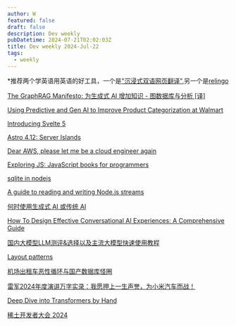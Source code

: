 ```yaml
---
author: W
featured: false
draft: false
description: Dev weekly
pubDatetime: 2024-07-21T02:02:03Z
title: Dev weekly 2024-Jul-22
tags:
  - weekly
---
```


\*推荐两个学英语用英语的好工具，一个是["沉浸式双语网页翻译"](https://github.com/immersive-translate/immersive-translate),另一个是[relingo](https://relingo.net/en)

[The GraphRAG Manifesto: 为生成式 AI 增加知识 - 图数据库与分析 [译]](https://baoyu.io/translations/rag/the-graphrag-manifesto-adding-knowledge-to-genai)

[Using Predictive and Gen AI to Improve Product Categorization at Walmart](https://medium.com/walmartglobaltech/using-predictive-and-gen-ai-to-improve-product-categorization-at-walmart-dc9821c6a481)

[Introducing Svelte 5](https://frontendmasters.com/blog/introducing-svelte-5/)

[Astro 4.12: Server Islands](https://astro.build/blog/astro-4120/)

[Dear AWS, please let me be a cloud engineer again](https://lucvandonkersgoed.com/2024/07/13/dear-aws-please-let-me-be-a-cloud-engineer-again/)

[Exploring JS: JavaScript books for programmers](https://exploringjs.com/)

[sqlite in nodejs](https://nodejs.org/api/sqlite.html)

[A guide to reading and writing Node.js streams](https://blog.platformatic.dev/a-guide-to-reading-and-writing-nodejs-streams)

[何时使用生成式 AI 或传统 AI](https://cloud.google.com/docs/ai-ml/generative-ai/generative-ai-or-traditional-ai?hl=zh-cn)

[How To Design Effective Conversational AI Experiences: A Comprehensive Guide](https://www.smashingmagazine.com/2024/07/how-design-effective-conversational-ai-experiences-guide/)

[国内大模型LLM测评&选择以及主流大模型快速使用教程](https://mp.weixin.qq.com/s/ENGB1Z-eakom3C9BC8JOcQ)

[Layout patterns](https://web.dev/patterns/layout/)

[机场出租车恶性循环与国产数据库怪圈](https://mp.weixin.qq.com/s/uccjOkAR1zgur6tftHkzMg)

[雷军2024年度演讲万字实录：我愿押上一生声誉，为小米汽车而战！](https://mp.weixin.qq.com/s/5xGUXTu-r_uOfaDpWcyt5g)

[Deep Dive into Transformers by Hand](https://towardsdatascience.com/deep-dive-into-transformers-by-hand-%EF%B8%8E-68b8be4bd813)

[稀土开发者大会 2024](https://conf.juejin.cn/xdc2024/)

[]()

[]()

[]()

[]()

[]()

[]()

[]()

[]()

[]()

[]()

[]()

[]()

[]()

[]()

[]()

[]()

[]()

[]()

[]()

[]()

[]()

[]()

[]()

[]()

[]()

[]()

[]()

[]()

[]()

[]()

[]()
